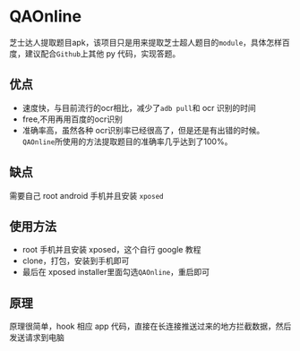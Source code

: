 # QAOnline
芝士达人提取题目apk，该项目只是用来提取芝士超人题目的`module`，具体怎样百度，建议配合`Github`上其他 py 代码，实现答题。
## 优点
- 速度快，与目前流行的ocr相比，减少了`adb pull`和 ocr 识别的时间
- free,不用再用百度的ocr识别
- 准确率高，虽然各种 ocr识别率已经很高了，但是还是有出错的时候。`QAOnline`所使用的方法提取题目的准确率几乎达到了100%。

## 缺点
需要自己 root android 手机并且安装 `xposed`

## 使用方法
- root 手机并且安装 xposed，这个自行 google 教程
- clone，打包，安装到手机即可
- 最后在 xposed installer里面勾选`QAOnline`，重启即可

## 原理
原理很简单，hook 相应 app 代码，直接在长连接推送过来的地方拦截数据，然后发送请求到电脑



